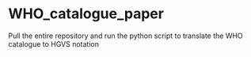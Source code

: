 # WHO_catalogue_paper

Pull the entire repository and run the python script to translate the WHO catalogue to HGVS notation

